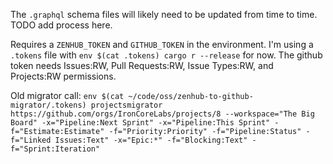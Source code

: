 The `.graphql` schema files will likely need to be updated from time to time. TODO add process here.

Requires a `ZENHUB_TOKEN` and `GITHUB_TOKEN` in the environment. I'm using a `.tokens` file with `env $(cat .tokens) cargo r --release` for now. The github token needs Issues:RW, Pull Requests:RW, Issue Types:RW, and Projects:RW permissions.

Old migrator call: `env $(cat ~/code/oss/zenhub-to-github-migrator/.tokens) projectsmigrator https://github.com/orgs/IronCoreLabs/projects/8 --workspace="The Big Board" -x="Pipeline:Next Sprint" -x="Pipeline:This Sprint" -f="Estimate:Estimate" -f="Priority:Priority" -f="Pipeline:Status" -f="Linked Issues:Text" -x="Epic:*" -f="Blocking:Text" -f="Sprint:Iteration"`
